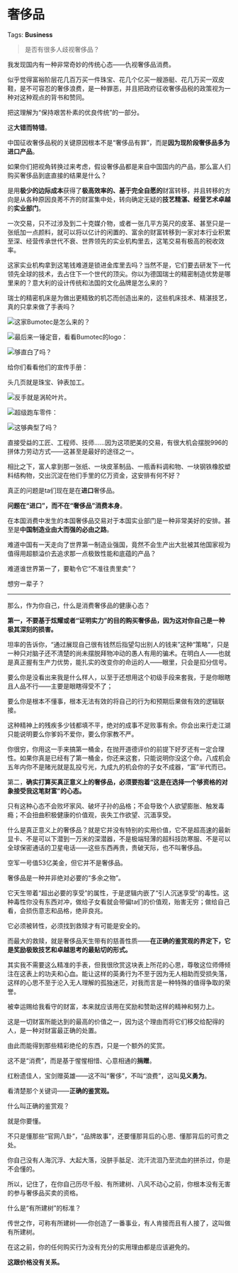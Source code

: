 # 奢侈品

Tags: **Business**

> 是否有很多人歧视奢侈品？



我发现国内有一种非常奇妙的传统心态——仇视奢侈品消费。

似乎觉得富裕阶层花几百万买一件珠宝、花几个亿买一艘游艇、花几万买一双皮鞋，是不可容忍的奢侈浪费，是一种罪恶，并且把政府征收奢侈品税的政策视为一种对这种观点的背书和赞同。

把这理解为“保持艰苦朴素的优良传统”的一部分。

这**大错而特错**。

中国征收奢侈品税的关键原因根本不是“奢侈品有罪”，而是**因为现阶段奢侈品多为进口产品**。

如果你们把视角转换过来考虑，假设奢侈品都是来自中国国内的产品，那么富人们购买奢侈品到底直接的结果是什么？

是用**极少的边际成本**获得了**极高效率的、基于完全自愿的**财富转移，并且转移的方向是从各种原因良莠不齐的财富集中处，转向确定无疑的**技艺精湛、经营艺术卓越**的**实业部门**。

一次交易，只不过涉及到二十克媒介物，或者一张几平方英尺的皮革、甚至只是一张纸加一点颜料，就可以将以亿计的闲置的、富余的财富转移到一家对本行业积累至深、经营传承世代不衰、世界领先的实业机构里去，这笔交易有极高的税收效率。

这家实业机构拿到这笔钱难道是锁进金库里去吗？当然不是，它们要去研发下一代领先全球的技术，去占住下一个世代的顶尖。你以为德国瑞士的精密制造优势是哪里来的？意大利的设计传统和法国的文化品牌是怎么来的？

瑞士的精密机床是为做出更精致的机芯而创造出来的，这些机床技术、精湛技艺，真的只拿来做了手表吗？

  


![](https://pic1.zhimg.com/50/v2-19c3b16ed1ac70964c16ec8e978235c6_720w.jpg?source=1940ef5c)这家Bumotec是怎么来的？

![](https://pic2.zhimg.com/50/v2-c1da6cbdb9ee5b97152c6146a41f6d26_720w.jpg?source=1940ef5c)最后来一锤定音，看看Bumotec的logo：

![](https://pic3.zhimg.com/50/v2-129904c8adbffcc5fb669ee321aee6b2_720w.jpg?source=1940ef5c)够直白了吗？

给你们看看他们的宣传手册：

头几页就是珠宝、钟表加工。

![](https://pic2.zhimg.com/50/v2-2e6e06e7a8b97c746c8e11887fe553f1_720w.jpg?source=1940ef5c)反手就是涡轮叶片。

![](https://pic1.zhimg.com/50/v2-ce3c60a74d26ff599d86121e85467451_720w.jpg?source=1940ef5c)超级跑车零件：

![](https://pic1.zhimg.com/50/v2-2646e816ef0c29dcf34526bdca10630a_720w.jpg?source=1940ef5c)这够典型了吗？

  


直接受益的工匠、工程师、技师……因为这项肥美的交易，有很大机会摆脱996的拼体力劳动方式——这甚至是最好的途径之一。

相比之下，富人拿到那一张纸、一块皮革制品、一瓶香料调和物、一块钢铁橡胶塑料结构物，交出沉淀在他们手里的亿万资金，这安排有何不好？

真正的问题是ta们现在是在**进口**奢侈品。

**问题在“进口”，而不在“奢侈品”消费本身**。

在本国消费中发生的本国奢侈品交易对于本国实业部门是一种非常美好的安排。甚至是**中国制造业由大而强的必由之路**。

难道中国有一天走向了世界第一制造业强国，竟然不会生产出大批被其他国家视为值得用超额溢价去追求那一点极致性能和底蕴的产品？

难道谁世界第一了，要勒令它“不准往贵里卖”？

想穷一辈子？



---

那么，作为你自己，什么是消费奢侈品的健康心态？

**第一，不要基于炫耀或者“证明实力”的目的购买奢侈品，因为这对你自己是一种极其深刻的损害。**

坦率的告诉你，“通过展现自己很有钱然后指望勾出别人的钱来”这种“策略”，只是一种只对脑子还不清楚的尚未摆脱拜物冲动的愚人有用的骗术。在明白人——也就是真正握有生产力优势，能扎实的改变你的命运的人——眼里，只会是扣分信号。

要么你是没看出来我是什么样人，以至于还想用这个初级手段来套我，于是你眼瞎且人品不行——主要是眼瞎得受不了；

要么你是根本不懂事，根本无法有效的将自己的行为和预期后果做有效的逻辑联接。

这种精神上的残疾多少钱都填不平，绝对的成事不足败事有余。你会出来行走江湖只能说明要么你爹妈不爱你，要么你家教不严。

你很穷，你用这一手来搞第一桶金，在抛开道德评价的前提下好歹还有一定合理性。如果你真是已经有了第一桶金，你还来这套，只能说明你没这个命。八成机会五年内你不是赌光就是乱投亏光，九成九的机会你的子女不成器，“富”半代而已。

第二，**确实打算买真正意义上的奢侈品，必须要抱着“这是在选择一个够资格的对象接受我这笔财富”的心态。**

只有这种心态不会败坏家风、破坏子孙的品格；不会导致个人欲望膨胀、触发毒瘾；不会扭曲积极健康的价值观，丧失工作欲望、沉湎享受。

什么是真正意义上的奢侈品？就是它并没有特别的实用价值，它不是超高速的最新显卡、不是可以下潜到一万米的深潜器，不是极端轻薄的超科技防寒服、不是可以全球保密通话的卫星电话——这些东西再贵，贵破天际，也不叫奢侈品。

空军一号值53亿美金，但它并不是奢侈品。

奢侈品是一种并非绝对必要的“多余之物”。

它天生带着“超出必要的享受”的属性，于是逻辑内嵌了“引人沉迷享受”的毒性。这种毒性你没有东西对冲，做给子女看就会带偏ta们的价值观，贻害无穷；做给自己看，会损伤意志和品格，绝非良兆。

它必须被转性，必须找到救赎才有可能是安全的。

而最大的救赎，就是奢侈品天生带有的慈善性质——**在正确的鉴赏观的界定下，它是奖励极致技艺和卓越思考的最贴切的形式。**

其实我不需要这么精准的手表，但我很欣赏这块表上所花的心思，尊敬这位师傅倾注在这表上的功夫和心血。能让这样的英勇行为不至于因为无人相助而受损失落，这样的心思不至于沦入无人理解的孤独迷茫，对我而言是一种特殊的值得争取的荣誉。

被幸运赐给我看守的财富，本来就应该用在奖励和赞助这样的精神和努力上。

这是一切财富所能达到的最高的价值之一，因为这个理由而将它们移交给配得的人，是一种对财富最正确的处置。

由此而能得到那些精彩绝伦的东西，只是一个额外的奖赏。

这不是“消费”，而是基于惺惺相惜、心意相通的**捐赠**。

红粉遗佳人，宝剑赠英雄——这不叫“奢侈”，不叫“浪费”，这叫**见义勇为**。

看清楚那个关键词——**正确的鉴赏观。**

什么叫正确的鉴赏观？

就是你要懂。

不只是懂那些“官网八卦”，“品牌故事”，还要懂那背后的心思、懂那背后的可贵之处。

你自己没有人海沉浮、大起大落，没胼手胝足、流汗流泪乃至流血的拼杀过，你是不会懂的。

所以，记住了，在你自己历尽千般、有所建树、八风不动心之前，你根本没有无害的参与奢侈品买卖的资格。

什么是“有所建树”的标准？

传世之作，可称有所建树——你创造了一番事业，有人肯接而且有人接了，这叫做有所建树。

在这之前，你的任何购买行为没有充分的实用理由都是应该避免的。

**这跟价格没有关系。**



